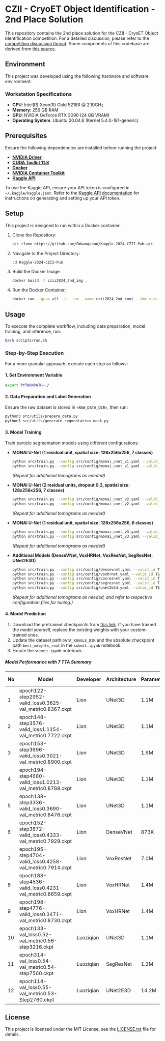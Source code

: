 # CZII - CryoET Object Identification - 2nd Place Solution

This repository contains the 2nd place solution for the CZII - CryoET Object Identification competition. For a detailed discussion, please refer to the [competition discussion thread](https://www.kaggle.com/competitions/czii-cryo-et-object-identification/discussion/561568). Some components of this codebase are derived from [this source](https://github.com/Moyasii/Kaggle-2024-RSNA-Pub).

## Environment

This project was developed using the following hardware and software environment:

### Workstation Specifications

- **CPU**: Intel(R) Xeon(R) Gold 5218R @ 2.10GHz
- **Memory**: 256 GB RAM
- **GPU**: NVIDIA GeForce RTX 3090 (24 GB VRAM)
- **Operating System**: Ubuntu 20.04.6 (Kernel 5.4.0-181-generic)

## Prerequisites

Ensure the following dependencies are installed before running the project:

- **[NVIDIA Driver](https://www.nvidia.com/en-us/drivers/)**
- **[CUDA Toolkit 11.8](https://developer.nvidia.com/cuda-11-8-0-download-archive)**
- **[Docker](https://docs.docker.com/engine/install/debian/)**
- **[NVIDIA Container Toolkit](https://docs.nvidia.com/datacenter/cloud-native/container-toolkit/latest/install-guide.html)**
- **[Kaggle API](https://www.kaggle.com/docs/api)**

To use the Kaggle API, ensure your API token is configured in `~/.kaggle/kaggle.json`. Refer to the [Kaggle API documentation](https://www.kaggle.com/docs/api) for instructions on generating and setting up your API token.

## Setup

This project is designed to run within a Docker container.

1. Clone the Repository:
   ```bash
   git clone https://github.com/GWwangshuo/Kaggle-2024-CZII-Pub.git
   ```
2. Navigate to the Project Directory:
   ```bash
   cd Kaggle-2024-CZII-Pub
   ```
3. Build the Docker Image:
   ```bash
   docker build -t czii2024_2nd_img .
   ```
4. Run the Docker Container:
   ```bash
   docker run --gpus all -it --rm --name czii2024_2nd_cont --shm-size 24G -v $(pwd):/kaggle -v ~/.kaggle:/root/.kaggle czii2024_2nd_img /bin/bash
   ```

## Usage

To execute the complete workflow, including data preparation, model training, and inference, run:
```bash
bash scripts/run.sh
```

### Step-by-Step Execution

For a more granular approach, execute each step as follows:

#### 1. Set Environment Variable
```bash
export PYTHONPATH=./
```

#### 2. Data Preparation and Label Generation
Ensure the raw dataset is stored in `<RAW_DATA_DIR>`, then run:
```bash
python3 src/utils/prepare_data.py
python3 src/utils/generate_segmentation_mask.py
```

#### 3. Model Training
Train particle segmentation models using different configurations:

- **MONAI U-Net (1 residual unit, spatial size: 128x256x256, 7 classes)**
  ```bash
  python src/train.py --config src/config/monai_unet_v1.yaml --valid_id TS_6_4
  python src/train.py --config src/config/monai_unet_v1.yaml --valid_id TS_5_4
  ```
  *(Repeat for additional tomograms as needed)*

- **MONAI U-Net (2 residual units, dropout 0.3, spatial size: 128x256x256, 7 classes)**
  ```bash
  python src/train.py --config src/config/monai_unet_v2.yaml --valid_id TS_6_4
  python src/train.py --config src/config/monai_unet_v2.yaml --valid_id TS_5_4
  ```
  *(Repeat for additional tomograms as needed)*

- **MONAI U-Net (1 residual unit, spatial size: 128x256x256, 6 classes)**
  ```bash
  python src/train.py --config src/config/monai_unet_v3.yaml --valid_id TS_6_4
  python src/train.py --config src/config/monai_unet_v3.yaml --valid_id TS_5_4
  ```
  *(Repeat for additional tomograms as needed)*

- **Additional Models (DenseVNet, VoxHRNet, VoxResNet, SegResNet, UNet2E3D)**
  ```bash
  python src/train.py --config src/config/densevnet.yaml --valid_id TS_6_4
  python src/train.py --config src/config/voxhrnet.yaml --valid_id TS_6_4
  python src/train.py --config src/config/voxresnet.yaml --valid_id TS_6_4
  python src/train.py --config src/config/segresnet.yaml --valid_id TS_6_4
  python src/train.py --config src/config/unet2e3d.yaml --valid_id TS_6_4
   ```
  *(Repeat for additional tomograms as needed, and refer to respective configuration files for tuning.)*


#### 4. Model Prediction
1. Download the pretrained checkpoints from [this link](https://www.kaggle.com/datasets/sjtuwangshuo/czii2024-best-ckpts). If you have trained the model yourself, replace the existing weights with your custom-trained ones.
2. Update the dataset path `DATA_KAGGLE_DIR` and the absolute checkpoint path `best_weights_root` in the `submit.ipynb` notebook.
3. Excute the `submit.ipynb` notebook.

##### Model Performance with 7 TTA Summary

| **No** | **Model**                                                |  **Developer**  | **Architecture** | **Parameters** |    **Valid ID**   | **Normalization** | **Activation** | **Public LB** | **Private LB** |
| ------ | -------------------------------------------------------- | ----------------| ---------------- | -------------- | ----------------- | ----------------- | -------------- | ------------- | -------------- |
| 1      | epoch122-step2952-valid_loss0.3625-val_metric0.8367.ckpt | Lion            | UNet3D           | 1.1M           | TS_86_3           | InstanceNorm3d    | PReLU          | 0.77379       | 0.76582        |
| 2      | epoch148-step3576-valid_loss1.1154-val_metric0.7722.ckpt | Lion            | UNet3D           | 1.1M           | TS_6_4            | InstanceNorm3d    | PReLU          | 0.77021       | 0.76725        |
| 3      | epoch153-step3696-valid_loss0.3021-val_metric0.8900.ckpt | Lion            | UNet3D           | 1.6M           | TS_69_2           | InstanceNorm3d    | PReLU          | 0.77205       | 0.76676        |
| 4      | epoch194-step4680-valid_loss1.0213-val_metric0.8788.ckpt | Lion            | UNet3D           | 1.1M           | TS_69_2           | InstanceNorm3d    | PReLU          | 0.77390       | 0.76737        |
| 5      | epoch138-step3336-valid_loss0.3690-val_metric0.8476.ckpt | Lion            | UNet3D           | 1.1M           | TS_73_6           | InstanceNorm3d    | PReLU          | 0.76543       | 0.76025        |
| 6      | epoch152-step3672-valid_loss0.4333-val_metric0.7929.ckpt | Lion            | DenseVNet        | 873K           | TS_6_6            | InstanceNorm3d    | PReLU          | 0.76528       | 0.75417        |
| 7      | epoch195-step4704-valid_loss0.4258-val_metric0.7914.ckpt | Lion            | VoxResNet        | 7.0M           | TS_6_6            | InstanceNorm3d    | PReLU          | 0.77457       | 0.76593        |
| 8      | epoch188-step4536-valid_loss0.4231-val_metric0.8659.ckpt | Lion            | VoxHRNet         | 1.4M           | TS_73_6           | InstanceNorm3d    | PReLU          | 0.76738       | 0.75995        |
| 9      | epoch198-step4776-valid_loss0.3471-val_metric0.8730.ckpt | Lion            | VoxHRNet         | 1.4M           | TS_73_6           | InstanceNorm3d    | PReLU          | 0.76135       | 0.75848        |
| 10     | epoch133-val_loss0.52-val_metric0.56-step3216.ckpt       | Luoziqian       | UNet3D           | 1.1M           | TS_6_4            | BatchNorm3d       | PReLU          | 0.76844       | 0.76320        |
| 11     | epoch314-val_loss0.54-val_metric0.54-step7560.ckpt       | Luoziqian       | SegResNet        | 1.2M           | TS_6_4            | GroupNorm         | ReLU           | 0.75521       | 0.74647        |
| 12     | epoch114-val_loss0.55-val_metric0.53-Step2760.ckpt       | Luoziqian       | UNet2E3D         | 14.2M          | TS_6_4            | BatchNorm3d       | ReLU           | 0.73758       | 0.72966        |


## License
This project is licensed under the MIT License, see the [LICENSE.txt](./LICENSE.txt) file for details.

